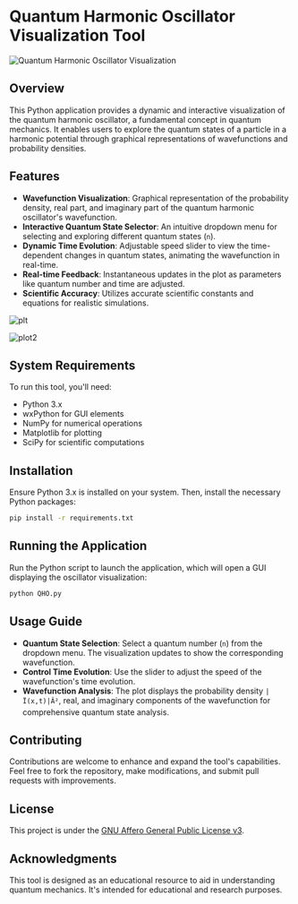 # Quantum Harmonic Oscillator Visualization Tool
![Quantum Harmonic Oscillator Visualization](https://github.com/LoQiseaking69/QHO/blob/main/IMG_7503.PNG)

## Overview
This Python application provides a dynamic and interactive visualization of the quantum harmonic oscillator, a fundamental concept in quantum mechanics. It enables users to explore the quantum states of a particle in a harmonic potential through graphical representations of wavefunctions and probability densities.

## Features
- **Wavefunction Visualization**: Graphical representation of the probability density, real part, and imaginary part of the quantum harmonic oscillator's wavefunction.
- **Interactive Quantum State Selector**: An intuitive dropdown menu for selecting and exploring different quantum states (`n`).
- **Dynamic Time Evolution**: Adjustable speed slider to view the time-dependent changes in quantum states, animating the wavefunction in real-time.
- **Real-time Feedback**: Instantaneous updates in the plot as parameters like quantum number and time are adjusted.
- **Scientific Accuracy**: Utilizes accurate scientific constants and equations for realistic simulations.

![plt](https://github.com/LoQiseaking69/QHO/blob/main/plots/Plt.PNG)

![plot2](https://github.com/LoQiseaking69/QHO/blob/main/plots/Plot2.PNG)

## System Requirements
To run this tool, you'll need:
- Python 3.x
- wxPython for GUI elements
- NumPy for numerical operations
- Matplotlib for plotting
- SciPy for scientific computations

## Installation
Ensure Python 3.x is installed on your system. Then, install the necessary Python packages:

```bash
pip install -r requirements.txt
```

## Running the Application
Run the Python script to launch the application, which will open a GUI displaying the oscillator visualization:

```bash
python QHO.py
```

## Usage Guide
- **Quantum State Selection**: Select a quantum number (`n`) from the dropdown menu. The visualization updates to show the corresponding wavefunction.
- **Control Time Evolution**: Use the slider to adjust the speed of the wavefunction's time evolution.
- **Wavefunction Analysis**: The plot displays the probability density `|Ï(x,t)|Â²`, real, and imaginary components of the wavefunction for comprehensive quantum state analysis.

## Contributing
Contributions are welcome to enhance and expand the tool's capabilities. Feel free to fork the repository, make modifications, and submit pull requests with improvements.

## License
This project is under the [GNU Affero General Public License v3](https://github.com/LoQiseaking69/QHO/blob/main/LICENSE).

## Acknowledgments
This tool is designed as an educational resource to aid in understanding quantum mechanics. It's intended for educational and research purposes.
